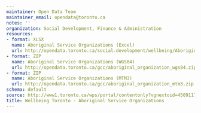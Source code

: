 ```yaml
---
maintainer: Open Data Team
maintainer_email: opendata@toronto.ca
notes: ''
organization: Social Development, Finance & Administration
resources:
- format: XLSX
  name: Aboriginal Service Organizations (Excel)
  url: http://opendata.toronto.ca/social.development/wellbeing/AboriginalServiceLocations.xlsx
- format: ZIP
  name: Aboriginal Service Organizations (WGS84)
  url: http://opendata.toronto.ca/gcc/aboriginal_organization_wgs84.zip
- format: ZIP
  name: Aboriginal Service Organizations (MTM3)
  url: http://opendata.toronto.ca/gcc/aboriginal_organization_mtm3.zip
schema: default
source: http://www1.toronto.ca/wps/portal/contentonly?vgnextoid=450911743bd9b410VgnVCM10000071d60f89RCRD&vgnextchannel=1a66e03bb8d1e310VgnVCM10000071d60f89RCRD
title: Wellbeing Toronto - Aboriginal Service Organizations
---
```

